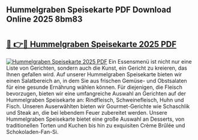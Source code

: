 ## Hummelgraben Speisekarte PDF Download Online 2025 8bm83

# <h2><a href="http://gc89ork.nevu.top/?p=Hummelgraben+Speisekarte">🔗 👉🔴 Hummelgraben Speisekarte 2025 PDF</a></h2>

[![Hummelgraben Speisekarte 2025 PDF](https://i.imgur.com/dBaPXMq.png)](http://gc89ork.nevu.top/?p=Hummelgraben+Speisekarte)
Ein Essensmenü ist nicht nur eine Liste von Gerichten, sondern auch die Kunst, ein Gericht zu kreieren, das Ihnen gefallen wird. Auf unserer Hummelgraben Speisekarte bieten wir einen Salatbereich an, in dem Sie aus frischen Gemüse- und Obstsalaten für eine gesunde Ernährung wählen können. Für diejenigen, die Fleisch bevorzugen, bieten wir eine umfangreiche Auswahl an Gerichten auf der Hummelgraben Speisekarte an: Rindfleisch, Schweinefleisch, Huhn und Fisch. Unseren Auserwählten bieten wir Gourmet-Gerichte wie Schaschlik und Steak an, die bei lebendem Feuer zubereitet werden. Unsere Hummelgraben Speisekarte bietet eine große Auswahl an Desserts, von traditionellen Torten und Kuchen bis hin zu exquisiten Crème Brûlée und Schokoladen-Fan-Si.
